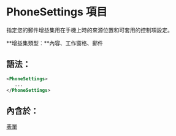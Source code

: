 
# <a name="phonesettings-element"></a>PhoneSettings 項目
指定您的郵件增益集用在手機上時的來源位置和可套用的控制項設定。

 **增益集類型︰**內容、工作窗格、郵件


## <a name="syntax:"></a>語法：


```XML
<PhoneSettings>
   ...
</PhoneSettings>
```


## <a name="contained-in:"></a>內含於：

[表單](../../reference/manifest/form.md)

